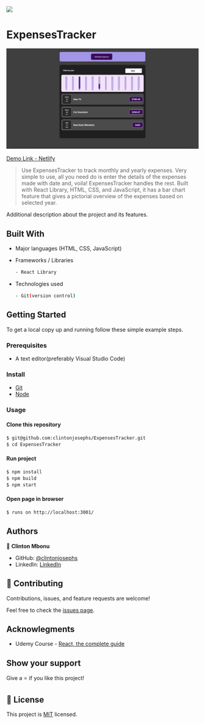 ![](https://img.shields.io/badge/ExpensesTracker-purple)

# ExpensesTracker

![screenshot](./src/images/screenshot.png)

[Demo Link - Netlify](https://nervous-shaw-148c7b.netlify.app/)

> Use ExpensesTracker to track monthly and yearly expenses. Very simple to use, all you need do is enter the details of the expenses made with date and, voila! ExpensesTracker handles the rest. Built with React Library, HTML, CSS, and JavaScript, it has a bar chart feature that gives a pictorial overview of the expenses based on selected year.


Additional description about the project and its features.

## Built With

- Major languages (HTML, CSS, JavaScript)

- Frameworks / Libraries
  ```bash
  - React Library
  ```

- Technologies used 
  
  ``` bash
  - Git(version control)
  ```


## Getting Started

To get a local copy up and running follow these simple example steps.

### Prerequisites
 - A text editor(preferably Visual Studio Code)

### Install
  -  [Git](https://git-scm.com/downloads)
  -  [Node](https://nodejs.org/en/download/)

### Usage
#### Clone this repository

```bash
$ git@github.com:clintonjosephs/ExpensesTracker.git
$ cd ExpensesTracker
```
#### Run project

```bash
$ npm install
$ npm build
$ npm start
```

#### Open page in browser
```bash
$ runs on http://localhost:3001/
```

## Authors

👤 **Clinton Mbonu**

- GitHub: [@clintonjosephs](https://github.com/clintonjosephs)
- LinkedIn: [LinkedIn](https://linkedin.com/in/clinton-mbonu)

## 🤝 Contributing

Contributions, issues, and feature requests are welcome!

Feel free to check the [issues page](https://github.com/clintonjosephs/ExpensesTracker/issues).

## Acknowlegments
- Udemy Course - [React, the complete guide](https://www.udemy.com/course/react-the-complete-guide-incl-redux/)

## Show your support

Give a ⭐️ if you like this project!

## 📝 License

This project is [MIT](https://opensource.org/licenses/MIT) licensed.